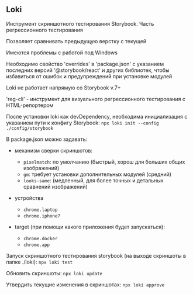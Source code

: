 ## Loki
Инструмент скриншотного тестирования Storybook. Часть регрессионного тестирования

Позволяет сравнивать предыдущую верстку с текущей

Имеются проблемы с работой под Windows

Необходимо свойство 'overrides' в 'package.json' с указанием последних версий '@storybook/react' и
других библиотек, чтобы избавиться от ошибок и предупреждений при установке модулей

Loki не работает напрямую со Storybook v.7+

'reg-cli' - инструмент для визуального регрессионного тестирования с HTML-репортером

После установки loki как devDependency, необходима инициализация с указанием пути к конфигу Storybook:
`npx loki init --config ./config/storybook`

В package.json можно задавать:
- механизм сверки скриншотов:
    - `pixelmatch`: по умолчанию (быстрый, хорош для больших общих изображений)
    - `gm`: требует установки дополнительных модулей (средний)
    - `looks-same`: (медленный, для более точных и детальных сравнений изображений)

- устройства
    - `chrome.laptop`
    - `chrome.iphone7`
- target (при помощи какого приложения будет запускаться):
    - `chrome.docker`
    - `chrome.app`

Запуск скриншотного тестирования storybook (на выходе скриншоты в папке ./loki):
`npx loki test`

Обновить скриншоты:
`npx loki update`

Утвердить текущие изменения в скриншотах:
`npx loki approve`
